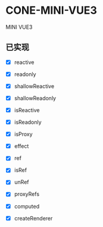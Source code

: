 # CONE-MINI-VUE3
MINI VUE3


## 已实现

- [x] reactive  
- [x] readonly
- [x] shallowReactive  
- [x] shallowReadonly
- [x] isReactive
- [x] isReadonly
- [x] isProxy
- [x] effect 
- [x] ref
- [x] isRef
- [x] unRef  
- [x] proxyRefs
- [x] computed  
- [x] createRenderer  




